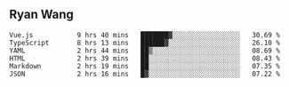 ## Ryan Wang

<!--START_SECTION:waka-->

```text
Vue.js           9 hrs 40 mins   ███████▓░░░░░░░░░░░░░░░░░   30.69 %
TypeScript       8 hrs 13 mins   ██████▓░░░░░░░░░░░░░░░░░░   26.10 %
YAML             2 hrs 44 mins   ██▒░░░░░░░░░░░░░░░░░░░░░░   08.69 %
HTML             2 hrs 39 mins   ██░░░░░░░░░░░░░░░░░░░░░░░   08.43 %
Markdown         2 hrs 19 mins   ██░░░░░░░░░░░░░░░░░░░░░░░   07.35 %
JSON             2 hrs 16 mins   █▓░░░░░░░░░░░░░░░░░░░░░░░   07.22 %
```

<!--END_SECTION:waka-->
